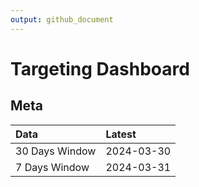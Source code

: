 ```yaml
---
output: github_document
---
```


# Targeting Dashboard



## Meta


|Data           |Latest     |
|:--------------|:----------|
|30 Days Window |2024-03-30 |
|7 Days Window  |2024-03-31 |
